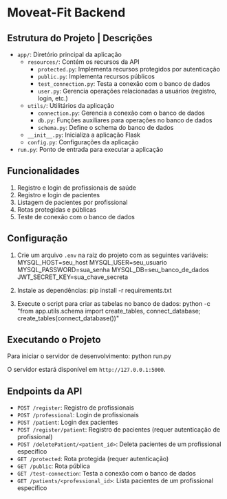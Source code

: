 # Moveat-Fit Backend

## Estrutura do Projeto | Descrições

- `app/`: Diretório principal da aplicação
  - `resources/`: Contém os recursos da API
    - `protected.py`: Implementa recursos protegidos por autenticação
    - `public.py`: Implementa recursos públicos
    - `test_connection.py`: Testa a conexão com o banco de dados
    - `user.py`: Gerencia operações relacionadas a usuários (registro, login, etc.)
  - `utils/`: Utilitários da aplicação
    - `connection.py`: Gerencia a conexão com o banco de dados
    - `db.py`: Funções auxiliares para operações no banco de dados
    - `schema.py`: Define o schema do banco de dados
  - `__init__.py`: Inicializa a aplicação Flask
  - `config.py`: Configurações da aplicação
- `run.py`: Ponto de entrada para executar a aplicação

## Funcionalidades

1. Registro e login de profissionais de saúde
2. Registro e login de pacientes
3. Listagem de pacientes por profissional
4. Rotas protegidas e públicas
5. Teste de conexão com o banco de dados

## Configuração

1. Crie um arquivo `.env` na raiz do projeto com as seguintes variáveis:
MYSQL_HOST=seu_host MYSQL_USER=seu_usuario MYSQL_PASSWORD=sua_senha MYSQL_DB=seu_banco_de_dados JWT_SECRET_KEY=sua_chave_secreta



2. Instale as dependências:
pip install -r requirements.txt



3. Execute o script para criar as tabelas no banco de dados:
python -c "from app.utils.schema import create_tables, connect_database; create_tables(connect_database())"



## Executando o Projeto

Para iniciar o servidor de desenvolvimento:
python run.py



O servidor estará disponível em `http://127.0.0.1:5000`.

## Endpoints da API

- `POST /register`: Registro de profissionais
- `POST /professional`: Login de profissionais
- `POST /patient`: Login dex pacientes
- `POST /register/patient`: Registro de pacientes (requer autenticação de profissional)
- `POST /deletePatient/<patient_id>`: Deleta pacientes de um profissional específico
- `GET /protected`: Rota protegida (requer autenticação)
- `GET /public`: Rota pública
- `GET /test-connection`: Testa a conexão com o banco de dados
- `GET /patients/<professional_id>`: Lista pacientes de um profissional específico




